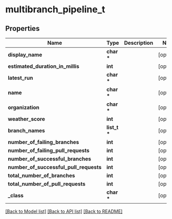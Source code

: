 # multibranch_pipeline_t

## Properties
Name | Type | Description | Notes
------------ | ------------- | ------------- | -------------
**display_name** | **char \*** |  | [optional] 
**estimated_duration_in_millis** | **int** |  | [optional] 
**latest_run** | **char \*** |  | [optional] 
**name** | **char \*** |  | [optional] 
**organization** | **char \*** |  | [optional] 
**weather_score** | **int** |  | [optional] 
**branch_names** | **list_t \*** |  | [optional] 
**number_of_failing_branches** | **int** |  | [optional] 
**number_of_failing_pull_requests** | **int** |  | [optional] 
**number_of_successful_branches** | **int** |  | [optional] 
**number_of_successful_pull_requests** | **int** |  | [optional] 
**total_number_of_branches** | **int** |  | [optional] 
**total_number_of_pull_requests** | **int** |  | [optional] 
**_class** | **char \*** |  | [optional] 

[[Back to Model list]](../README.md#documentation-for-models) [[Back to API list]](../README.md#documentation-for-api-endpoints) [[Back to README]](../README.md)


